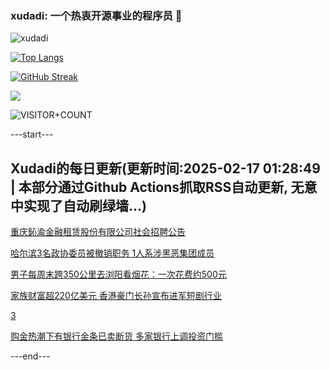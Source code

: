 ### xudadi: 一个热衷开源事业的程序员 👋

![xudadi](https://github-readme-stats-git-masterorgs-github-readme-stats-team.vercel.app/api?username=xudadi)

[![Top Langs](https://github-readme-stats.vercel.app/api/top-langs/?username=xudadi)](https://github.com/anuraghazra/github-readme-stats)

[![GitHub Streak](https://streak-stats.demolab.com?user=xudadi&locale=zh_Hans)](https://git.io/streak-stats)

![](https://raw.githubusercontent.com/xudadi/xudadi/main/assets/github-contribution-grid-snake.svg)

![VISITOR+COUNT](https://komarev.com/ghpvc/?username=xudadi&label=VISITOR+COUNT)


---start---

## Xudadi的每日更新(更新时间:2025-02-17 01:28:49 | 本部分通过Github Actions抓取RSS自动更新, 无意中实现了自动刷绿墙...)

[重庆鈊渝金融租赁股份有限公司社会招聘公告](https://www.gongkaoleida.com/article/2288821)

[哈尔滨3名政协委员被撤销职务 1人系涉黑恶集团成员](https://m.163.com/news/article/JOHQU2460514R9P4.html)

[男子每周末跨350公里去浏阳看烟花：一次花费约500元](https://m.163.com/news/article/JOHR12EK0514R9OJ.html)

[家族财富超220亿美元 香港豪门长孙宣布进军短剧行业](https://m.163.com/news/article/JOHA73TE0512B07B.html)

[3](https://m.163.com/touch/news/sub/domestic)

[购金热潮下有银行金条已卖断货 多家银行上调投资门槛](https://m.163.com/news/article/JOHNHMK90514D3UH.html)

---end---
